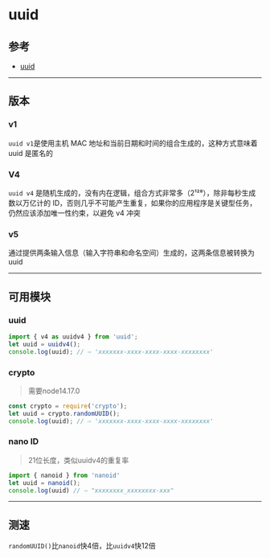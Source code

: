 # uuid

## 参考

- [uuid](https://juejin.cn/post/7033221241100042271)

---

## 版本

### v1

`uuid v1`是使用主机 MAC 地址和当前日期和时间的组合生成的，这种方式意味着 uuid 是匿名的

### V4

`uuid v4` 是随机生成的，没有内在逻辑，组合方式非常多（2¹²⁸），除非每秒生成数以万亿计的 ID，否则几乎不可能产生重复，如果你的应用程序是关键型任务，仍然应该添加唯一性约束，以避免 v4 冲突

### v5

通过提供两条输入信息（输入字符串和命名空间）生成的，这两条信息被转换为 uuid

---

## 可用模块

### uuid

```js
import { v4 as uuidv4 } from 'uuid';
let uuid = uuidv4(); 
console.log(uuid); // ⇨ 'xxxxxxx-xxxx-xxxx-xxxx-xxxxxxxx'
```

### crypto

> 需要node14.17.0

```js
const crypto = require('crypto');
let uuid = crypto.randomUUID();
console.log(uuid); // ⇨ 'xxxxxxx-xxxx-xxxx-xxxx-xxxxxxxx'
```

### nano ID

> 21位长度，类似uuidv4的重复率

```js
import { nanoid } from 'nanoid'
let uuid = nanoid();
console.log(uuid) // ⇨ "xxxxxxxx_xxxxxxxx-xxx"
```

---

## 测速

`randomUUID()`比`nanoid`快4倍，比`uuidv4`快12倍